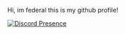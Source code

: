 Hi, im federal this is my github profile!

[![Discord Presence](https://lanyard.cnrad.dev/api/813619140031414322)](https://discord.com/users/813619140031414322)
